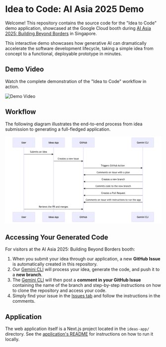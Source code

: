 # Idea to Code: AI Asia 2025 Demo

Welcome! This repository contains the source code for the "Idea to Code" demo application, showcased at the Google Cloud booth during [AI Asia 2025: Building Beyond Borders](https://cloudonair.withgoogle.com/events/sg-ai-asia-building-beyond-borders?utm_campaign=FY25-Q3-APAC-APA35466-physicalevent-er-AI-Asia-75958&utm_source=linkedIn&utm_medium=social_leadgenform&utm_content=frontier-reg&utm_term=-) in Singapore.

This interactive demo showcases how generative AI can dramatically accelerate the software development lifecycle, taking a simple idea from concept to a functional, deployable prototype in minutes.

## Demo Video

Watch the complete demonstration of the "Idea to Code" workflow in action.

![Demo Video](media/demo.gif)

## Workflow

The following diagram illustrates the end-to-end process from idea submission to generating a full-fledged application.

![Idea to Code Workflow](media/idea-to-code-workflow.png)

## Accessing Your Generated Code

For visitors at the AI Asia 2025: Building Beyond Borders booth:

1.  When you submit your idea through our application, a new **GitHub Issue** is automatically created in this repository.
2.  Our [Gemini CLI](https://github.com/google-github-actions/run-gemini-cli) will process your idea, generate the code, and push it to a **new branch**.
3.  The [Gemini CLI](https://github.com/google-github-actions/run-gemini-cli) will then post a **comment in your GitHub Issue** containing the name of the branch and step-by-step instructions on how to clone the repository and access your code.
4.  Simply find your issue in the [Issues tab](https://github.com/pauldatta/booth-ideas-sg/issues) and follow the instructions in the comments.

## Application

The web application itself is a Next.js project located in the `ideas-app/` directory. See the [application's README](ideas-app/README.md) for instructions on how to run it locally.
